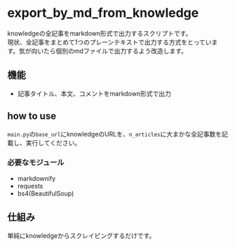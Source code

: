 # export_by_md_from_knowledge
knowledgeの全記事をmarkdown形式で出力するスクリプトです。  
現状、全記事をまとめて1つのプレーンテキストで出力する方式をとっています。気が向いたら個別のmdファイルで出力するよう改造します。

## 機能
- 記事タイトル、本文、コメントをmarkdown形式で出力

## how to use
`main.py`の`base_url`にknowledgeのURLを、`n_articles`に大まかな全記事数を記載し、実行してください。

### 必要なモジュール
- markdownify
- requests
- bs4(BeautifulSoup)


## 仕組み
単純にknowledgeからスクレイピングするだけです。
